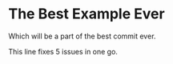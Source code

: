# The Best Example Ever

Which will be a part of the best commit ever.

This line fixes 5 issues in one go.